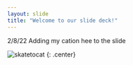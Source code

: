 ```yaml
---
layout: slide
title: "Welcome to our slide deck!"
---
```


2/8/22 Adding my cation hee to the slide

![skatetocat](https://octodex.github.com/images/skatetocat.png)
{: .center}
